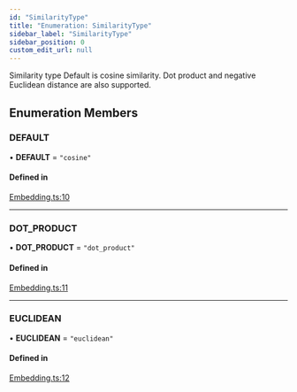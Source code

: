 ```yaml
---
id: "SimilarityType"
title: "Enumeration: SimilarityType"
sidebar_label: "SimilarityType"
sidebar_position: 0
custom_edit_url: null
---
```


Similarity type
Default is cosine similarity. Dot product and negative Euclidean distance are also supported.

## Enumeration Members

### DEFAULT

• **DEFAULT** = ``"cosine"``

#### Defined in

[Embedding.ts:10](https://github.com/run-llama/LlamaIndexTS/blob/f1d609d/packages/core/src/Embedding.ts#L10)

___

### DOT\_PRODUCT

• **DOT\_PRODUCT** = ``"dot_product"``

#### Defined in

[Embedding.ts:11](https://github.com/run-llama/LlamaIndexTS/blob/f1d609d/packages/core/src/Embedding.ts#L11)

___

### EUCLIDEAN

• **EUCLIDEAN** = ``"euclidean"``

#### Defined in

[Embedding.ts:12](https://github.com/run-llama/LlamaIndexTS/blob/f1d609d/packages/core/src/Embedding.ts#L12)
